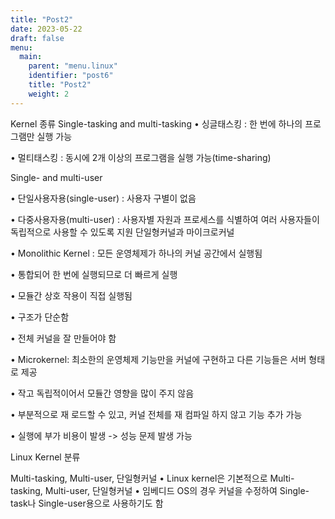 ```yaml
---
title: "Post2"
date: 2023-05-22
draft: false
menu:
  main:
    parent: "menu.linux" 
    identifier: "post6"
    title: "Post2"
    weight: 2      
---
```


Kernel 종류
Single-tasking and multi-tasking
• 싱글태스킹 : 한 번에 하나의 프로그램만 실행 가능

• 멀티태스킹 : 동시에 2개 이상의 프로그램을 실행 가능(time-sharing)

Single- and multi-user

• 단일사용자용(single-user) : 사용자 구별이 없음

• 다중사용자용(multi-user) : 사용자별 자원과 프로세스를 식별하여 여러 사용자들이 독립적으로 사용할 수 있도록 지원
단일형커널과 마이크로커널

• Monolithic Kernel : 모든 운영체제가 하나의 커널 공간에서 실행됨

• 통합되어 한 번에 실행되므로 더 빠르게 실행

• 모듈간 상호 작용이 직접 실행됨

• 구조가 단순함

• 전체 커널을 잘 만들어야 함

• Microkernel: 최소한의 운영체제 기능만을 커널에 구현하고 다른 기능들은 서버 형태로 제공

• 작고 독립적이어서 모듈간 영향을 많이 주지 않음

• 부분적으로 재 로드할 수 있고, 커널 전체를 재 컴파일 하지 않고 기능 추가 가능

• 실행에 부가 비용이 발생 -> 성능 문제 발생 가능


Linux Kernel 분류

Multi-tasking, Multi-user, 단일형커널
• Linux kernel은 기본적으로 Multi-tasking, Multi-user, 단일형커널
• 임베디드 OS의 경우 커널을 수정하여 Single-task나 Single-user용으로 사용하기도 함

